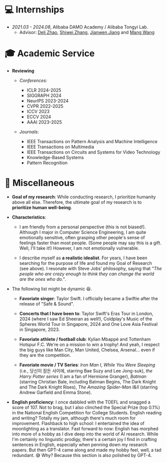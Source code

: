 # 💻 Internships
- *2021.03 - 2024.08*, Alibaba DAMO Academy / Alibaba Tongyi Lab.
  - Advisor: [Deli Zhao](https://zhaodeli.github.io/), [Shiwei Zhang](https://scholar.google.com/citations?user=ZO3OQ-8AAAAJ&hl=en&oi=ao), [Jianwen Jiang](https://scholar.google.com/citations?user=37gvStUAAAAJ&hl=en) and [Mang Wang](https://scholar.google.com/citations?user=igKgaDwAAAAJ&hl=en&oi=sra)

# 🎓 Academic Service
- **Reviewing**  
  - *Conferences*: 
    - ICLR 2024-2025
    - SIGGRAPH 2024
    - NeurIPS 2023-2024  
    - CVPR 2022-2025  
    - ICCV 2023
    - ECCV 2024
    - AAAI 2023-2025 

  - *Journals*:
    - IEEE Transactions on Pattern Analysis and Machine Intelligence     
    - IEEE Transactions on Multimedia
    - IEEE Transactions on Circuits and Systems for Video Technology
    - Knowledge-Based Systems
    - Pattern Recognition

# 💬 Miscellaneous

- **Goal of my research**:
While conducting research, I prioritize humanity above all else. Therefore, the ultimate goal of my research is to **prioritize human well-being**.

- **Characteristics**:
  - I am friendly from a personal perspective (this is not biased!).
  Although I major in Computer Science Engineering, I am quite emotionally sensitive, often grasping other people's sense of feelings faster than most people. (Some people may say this is a gift. Well, I'll take it!)
However, I am not emotionally vulnerable.

  - I describe myself as **a realistic idealist**. For years, I have been searching for the purpose of life and found my Goal of Research (see above). I resonate with Steve Jobs' philosophy, saying that *"The people who are crazy enough to think they can change the world are the ones who do."*.
 
    <!--  An AI researcher, but more precisely, a realistic idealist searching for the purpose of life. -->


- The following list might be dynamic 😆.

  - **Favoriate singer**: Taylor Swift. I officially became a Swiftie after the release of "Safe & Sound".
 
  - **Concerts that I have been to**: Taylor Swift's Eras Tour in London, 2024 (where I saw Ed Sheeran as well!), Coldplay's Music of the Spheres World Tour in Singapore, 2024 and One Love Asia Festival in Singapore, 2023.

  - **Favoriate athlete / football club**: Kylian Mbappé and Tottenham Hotspur F.C. We're on a mission to win a trophy! And yeah, I respect the big guys like Man City, Man United, Chelsea, Arsenal... even if they are the competition.

  - **Favoriate movie / TV Series**: *Iron Man I*, *While You Were Sleeping* (i.e., 당신이 잠든 사이에, starring Bae Suzy and Lee Jong-suk), *the Harry Potter series* (I am a fan of Hermione Granger), *Batman* (starring Christian Bale, including Batman Begins, The Dark Knight and The Dark Knight Rises), *The Amazing Spider-Man I&II* (starring Andrew Garfield and Emma Stone).


- **English proficiency**: 
I once dabbled with the TOEFL and snagged a score of 107. Not to brag, but I also clinched the Special Prize (top 0.1%) in the National English Competition for College Students. English reading and writing? Totally my jam, although there's much room for improvement. Flashback to high school: I entertained the idea of moonlighting as a translator. Fast forward to now: English has morphed into more of a hobby as I dive deep into the world of AI research. While I'm certainly no linguistic prodigy, there's a certain joy I find in crafting sentences in English, especially when penning down my research papers. But then GPT-4 came along and made my hobby feel, well, a tad redundant. 😅 Why? Because this section is also polished by GPT-4.




<!-- 
# 📖 Educations
- *2019.06 - 2022.04 (now)*, Master, Zhejiang University, Hangzhou.
- *2015.09 - 2019.06*, Undergraduate, Chu Kochen Honors College, Zhejiang Univeristy, Hangzhou.
- *2012.09 - 2015.06*, Luqiao Middle School, Taizhou.

# 💬 Invited Talks
- *2022.02*, Hosted MLNLP seminar \| [\[Video\]](https://www.bilibili.com/video/BV1wF411x7qh)
- *2021.06*, Audio & Speech Synthesis, Huawei internal talk
- *2021.03*, Non-autoregressive Speech Synthesis, PaperWeekly & biendata \| [\[video\]](https://www.bilibili.com/video/BV1uf4y1t7Hr/)
- *2020.12*, Non-autoregressive Speech Synthesis, Huawei Noah's Ark Lab internal talk

# 💻 Internships
- *2019.05 - 2020.02*, [EnjoyMusic](https://enjoymusic.ai/), Hangzhou.
- *2019.02 - 2019.05*, [YiWise](https://www.yiwise.com/), Hangzhou.
- *2018.08 - 2019.02*, [MSRA, machine learning Group](https://www.microsoft.com/en-us/research/group/machine-learning-research-group/), Beijing.
- *2018.01 - 2018.06*, [NetEase, AI department](https://hr.163.com/zc/12-ai/index.html), Hangzhou.
- *2017.08 - 2018.12*, DashBase (acquired by [Cisco](https://blogs.cisco.com/news/349511)), Hangzhou. -->
